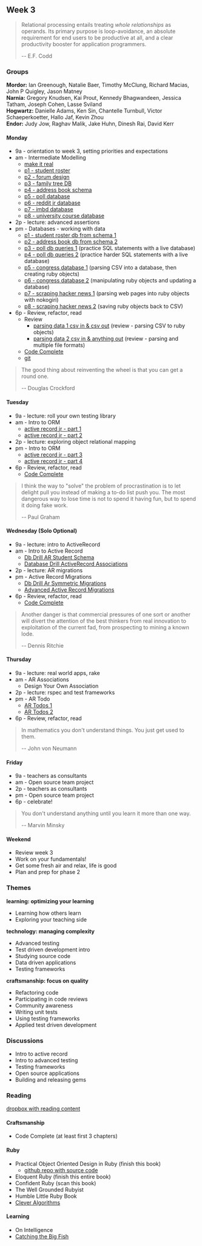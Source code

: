 ## Week 3

> Relational processing entails treating *whole relationships* as operands. Its primary purpose is loop-avoidance, an absolute requirement for end users to be productive at all, and a clear productivity booster for application programmers.
>
> -- E.F. Codd

### Groups
**Mordor:** Ian Greenough, Natalie Baer, Timothy McClung, Richard Macias, John P Quigley, Jason Matney  
**Narnia:** Gregory Knudsen, Kai Prout, Kennedy Bhagwandeen, Jessica Tatham, Joseph Cohen, Lasse Sviland  
**Hogwartz:** Danielle Adams, Ken Sin, Chantelle Turnbull, Victor Schaeperkoetter, Hallo Jaf, Kevin Zhou  
**Endor:** Judy Jow, Raghav Malik, Jake Huhn, Dinesh Rai, David Kerr  


#### Monday
- 9a - orientation to week 3, setting priorities and expectations
- am - Intermediate Modelling
  - [make it real](https://github.com/fiddler-crabs-2014/phase-1-guide/blob/nyc/week-2/resources/intro-to-data-modeling-2.md#making-it-real)
  - [p1 - student roster](../../../../database-drill-student-roster-challenge)
  - [p2 - forum design](../../../../forum-database-design-challenge)
  - [p3 - family tree DB](../../../../family-tree-database-design-challenge)
  - [p4 - address book schema](../../../../db-drill-address-book-schema-challenge)
  - [p5 - poll database](../../../../poll-database-design-challenge)
  - [p6 - reddit jr database](../../../../reddit-jr-database-design-challenge)
  - [p7 - imbd database](../../../../imdb-database-design-challenge)
  - [p8 - university course database](../../../../university-course-database-design-challenge)
- 2p - lecture: advanced assertions
- pm - Databases - working with data
  - [p1 - student roster db from schema 1](../../../../student-roster-db-from-schema-challenge)
  - [p2 - address book db from schema 2](../../../../address-book-db-from-schema-challenge)
  - [p3 - poll db queries 1](../../../../poll-db-1-queries-challenge) (practice SQL statements with a live database)
  - [p4 - poll db queries 2](../../../../poll-db-2-modifying-data-challenge) (practice harder SQL statements with a live database)
  - [p5 - congress database 1](../../../../congress-database-1-from-csv-to-sqlite-with-ruby-challenge) (parsing CSV into a database, then creating ruby objects)
  - [p6 - congress database 2](../../../../congress-database-2-scrub-and-analyze-with-ruby-challenge) (manipulating ruby objects and updating a database)
  - [p7 - scraping hacker news 1](../../../../scraping-hn-1-building-objects-challenge) (parsing web pages into ruby objects with nokogiri)
  - [p8 - scraping hacker news 2](../../../../scraping-hn-2-saving-to-csv-challenge) (saving ruby objects back to CSV)
- 6p - Review, refactor, read
  - Review
      - [parsing data 1 csv in & csv out](../../../../parsing-data-1-csv-in-csv-out-challenge) (review - parsing CSV to ruby objects)
      - [parsing data 2 csv in & anything  out](../../../../parsing-data-2-csv-in-anything-out-challenge) (review - parsing and multiple file formats)
  - [Code Complete](https://www.dropbox.com/s/pmpgjd9tl15wllu/Code%20Complete.pdf)
  - [git](http://pcottle.github.io/learnGitBranching/)

> The good thing about reinventing the wheel is that you can get a round one.
>
> -- Douglas Crockford

#### Tuesday
- 9a - lecture: roll your own testing library
- am - Intro to ORM
  - [active record jr - part 1](../../../../activerecord-jr-1-a-basic-orm-challenge)
  - [active record jr - part 2](../../../../activerecord-jr-2-sql-be-gone-challenge)
- 2p - lecture: exploring object relational mapping
- pm - Intro to ORM
  - [active record jr - part 3](../../../../activerecord-jr-3-pragmatism-challenge)
  - [active record jr - part 4](../../../../activerecord-jr-4-metaprogramming-challenge)
- 6p - Review, refactor, read
  - [Code Complete](https://www.dropbox.com/s/pmpgjd9tl15wllu/Code%20Complete.pdf)

> I think the way to "solve" the problem of procrastination is to let delight pull you instead of making a to-do list push you.  The most dangerous way to lose time is not to spend it having fun, but to spend it doing fake work.
>
> -- Paul Graham

#### Wednesday (Solo Optional)
- 9a - lecture: intro to ActiveRecord
- am - Intro to Active Record
  - [Db Drill AR Student Schema](../../../../db-drill-ar-student-schema-challenge)
  - [Database Drill ActiveRecord Associations](../../../../database-drill-activerecord-associations-challenge)
- 2p - lecture: AR migrations
- pm - Active Record Migrations
  - [Db Drill Ar Symmetric Migrations](../../../../db-drill-ar-symmetric-migrations-challenge)
  - [Advanced Active Record Migrations](../../../../advanced-active-record-migrations-challenge)
- 6p - Review, refactor, read
  - [Code Complete](https://www.dropbox.com/s/pmpgjd9tl15wllu/Code%20Complete.pdf)

> Another danger is that commercial pressures of one sort or another will divert the attention of the best thinkers from real innovation to exploitation of the current fad, from prospecting to mining a known lode.
>
> -- Dennis Ritchie

#### Thursday
- 9a - lecture: real world apps, rake
- am - AR Associations
  - Design Your Own Association
- 2p - lecture: rspec and test frameworks
- pm - AR Todo
  - [AR Todos 1](../../../../activerecord-todos-part-1-challenge)
  - [AR Todos 2](../../../../activerecord-todos-part-2-challenge)
- 6p - Review, refactor, read

> In mathematics you don't understand things. You just get used to them.
>
> -- John von Neumann

#### Friday
- 9a - teachers as consultants
- am - Open source team project
- 2p - teachers as consultants
- pm - Open source team project
- 6p - celebrate!

> You don't understand anything until you learn it more than one way.
>
> -- Marvin Minsky

#### Weekend
- Review week 3
- Work on your fundamentals!
- Get some fresh air and relax, life is good
- Plan and prep for phase 2


### Themes

**learning: optimizing your learning**

- Learning how others learn
- Exploring your teaching side


**technology: managing complexity**

- Advanced testing
- Test driven development intro
- Studying source code
- Data driven applications
- Testing frameworks


**craftsmanship: focus on quality**

- Refactoring code
- Participating in code reviews
- Community awareness
- Writing unit tests
- Using testing frameworks
- Applied test driven development

### Discussions

- Intro to active record
- Intro to advanced testing
- Testing frameworks
- Open source applications
- Building and releasing gems


### Reading

[dropbox with reading content](https://www.dropbox.com/sh/ldrnf12rpx78eye/Kb1a8z2LFx)

#### Craftsmanship

- Code Complete (at least first 3 chapters)

#### Ruby

- Practical Object Oriented Design in Ruby (finish this book)
  - [github repo with source code](https://github.com/skmetz/poodr)
- Eloquent Ruby (finish this entire book)
- Confident Ruby (scan this book)
- The Well Grounded Rubyist
- Humble Little Ruby Book
- [Clever Algorithms](http://www.cleveralgorithms.com/nature-inspired/index.html)


#### Learning

- On Intelligence
- [Catching the Big Fish](http://www.youtube.com/watch?v=3QsTnxUTx7U)



